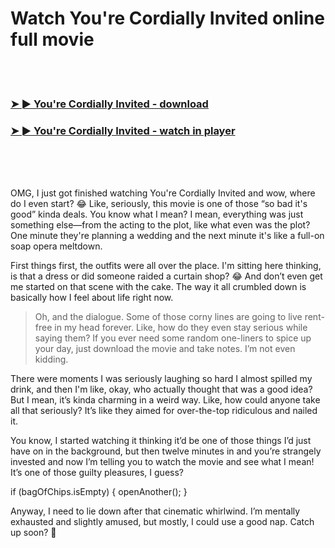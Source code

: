 <h1>Watch You're Cordially Invited online full movie</h1>


<br><br>

<h3><a href="https://Charless-endenracamb1971.github.io/afrexapbwv/">➤ ► You're Cordially Invited - download</a></h3> 
<h3><a href="https://Charless-endenracamb1971.github.io/afrexapbwv/">➤ ► You're Cordially Invited - watch in player</a></h3>


<br><br><br>


OMG, I just got finished watching You're Cordially Invited and wow, where do I even start? 😂 Like, seriously, this movie is one of those “so bad it's good” kinda deals. You know what I mean? I mean, everything was just something else—from the acting to the plot, like what even was the plot? One minute they're planning a wedding and the next minute it's like a full-on soap opera meltdown.

First things first, the outfits were all over the place. I'm sitting here thinking, is that a dress or did someone raided a curtain shop? 😂 And don’t even get me started on that scene with the cake. The way it all crumbled down is basically how I feel about life right now.

> Oh, and the dialogue. Some of those corny lines are going to live rent-free in my head forever. Like, how do they even stay serious while saying them? If you ever need some random one-liners to spice up your day, just download the movie and take notes. I’m not even kidding.

There were moments I was seriously laughing so hard I almost spilled my drink, and then I'm like, okay, who actually thought that was a good idea? But I mean, it’s kinda charming in a weird way. Like, how could anyone take all that seriously? It’s like they aimed for over-the-top ridiculous and nailed it.

You know, I started watching it thinking it’d be one of those things I’d just have on in the background, but then twelve minutes in and you’re strangely invested and now I’m telling you to watch the movie and see what I mean! It’s one of those guilty pleasures, I guess?

if (bagOfChips.isEmpty) { openAnother(); }

Anyway, I need to lie down after that cinematic whirlwind. I’m mentally exhausted and slightly amused, but mostly, I could use a good nap. Catch up soon? 🤪
